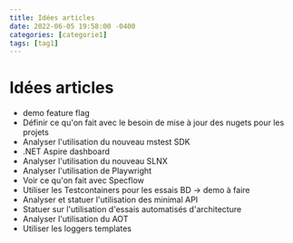 ```yaml
---
title: Idées articles
date: 2022-06-05 19:58:00 -0400
categories: [categorie1]
tags: [tag1]
---
```


# Idées articles

- demo feature flag
- Définir ce qu'on fait avec le besoin de mise à jour des nugets pour les projets
- Analyser l'utilisation du nouveau mstest SDK
- .NET Aspire dashboard
- Analyser l'utilisation du nouveau SLNX
- Analyser l'utilisation de Playwright
- Voir ce qu'on fait avec Specflow
- Utiliser les Testcontainers pour les essais BD -> demo à faire
- Analyser et statuer l'utilisation des minimal API
- Statuer sur l'utilisation d'essais automatisés d'architecture
- Analyser l'utilisation du AOT
- Utiliser les loggers templates
